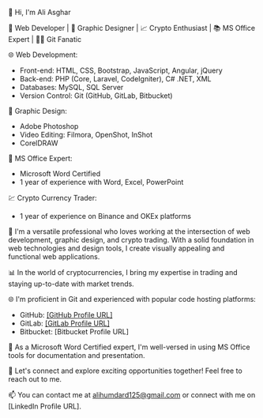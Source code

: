 👋 Hi, I'm Ali Asghar

💼 Web Developer | 🎨 Graphic Designer | 📈 Crypto Enthusiast | 📚 MS Office Expert | 🧑‍💻 Git Fanatic

🌐 Web Development:
   - Front-end: HTML, CSS, Bootstrap, JavaScript, Angular, jQuery
   - Back-end: PHP (Core, Laravel, CodeIgniter), C# .NET, XML
   - Databases: MySQL, SQL Server
   - Version Control: Git (GitHub, GitLab, Bitbucket)

🎨 Graphic Design:
   - Adobe Photoshop
   - Video Editing: Filmora, OpenShot, InShot
   - CorelDRAW

📃 MS Office Expert:
   - Microsoft Word Certified
   - 1 year of experience with Word, Excel, PowerPoint

💹 Crypto Currency Trader:
   - 1 year of experience on Binance and OKEx platforms

🚀 I'm a versatile professional who loves working at the intersection of web development, graphic design, and crypto trading. With a solid foundation in web technologies and design tools, I create visually appealing and functional web applications.

📊 In the world of cryptocurrencies, I bring my expertise in trading and staying up-to-date with market trends.

🌐 I'm proficient in Git and experienced with popular code hosting platforms:
   - GitHub: [[GitHub Profile URL]](https://github.com/alihumdard)
   - GitLab: [[GitLab Profile URL]](https://gitlab.com/alihumdard)
   - Bitbucket: [Bitbucket Profile URL]

📜 As a Microsoft Word Certified expert, I'm well-versed in using MS Office tools for documentation and presentation.

🤝 Let's connect and explore exciting opportunities together! Feel free to reach out to me.

📫 You can contact me at alihumdard125@gmail.com or connect with me on [LinkedIn Profile URL].
